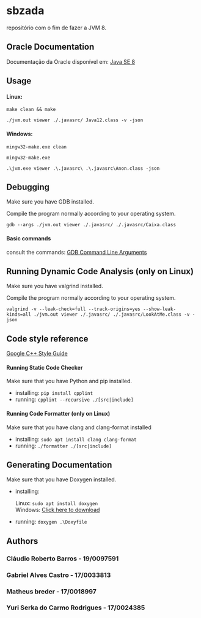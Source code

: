 # sbzada

repositório com o fim de fazer a JVM 8.

## Oracle Documentation

Documentação da Oracle disponível em: [Java SE 8](https://docs.oracle.com/javase/specs/jvms/se8/html/index.html)

## Usage

#### Linux:
`make clean && make`

`./jvm.out viewer ./.javasrc/ Java12.class -v -json`

#### Windows:
`mingw32-make.exe clean`

`mingw32-make.exe`

`.\jvm.exe viewer .\.javasrc\ .\.javasrc\Anon.class -json`

## Debugging

Make sure you have GDB installed.

Compile the program normally according to your operating system.

`gdb --args ./jvm.out viewer ./.javasrc/ ./.javasrc/Caixa.class`

#### Basic commands
consult the commands: [GDB Command Line Arguments](http://www.yolinux.com/TUTORIALS/GDB-Commands.html)
 

## Running Dynamic Code Analysis (only on Linux)

Make sure you have valgrind installed.

Compile the program normally according to your operating system.

```valgrind -v --leak-check=full --track-origins=yes --show-leak-kinds=all ./jvm.out viewer ./.javasrc/ ./.javasrc/LookAtMe.class -v -json```

## Code style reference
[Google C++ Style Guide](https://google.github.io/styleguide/cppguide.html)

#### Running Static Code Checker
Make sure that you have Python and pip installed.

- installing: `pip install cpplint`
- running: `cpplint --recursive ./[src|include]`

#### Running Code Formatter (only on Linux)
Make sure that you have clang and clang-format installed

- installing: `sudo apt install clang clang-format`
- running: `./formatter ./[src|include]`

## Generating Documentation
Make sure that you have Doxygen installed.

- installing:

   Linux: `sudo apt install doxygen`<br/>
   Windows: [Click here to download](http://doxygen.nl/files/doxygen-1.8.16-setup.exe)

- running: `doxygen .\Doxyfile`

## Authors

### Cláudio Roberto Barros - 19/0097591
### Gabriel Alves Castro - 17/0033813
### Matheus breder - 17/0018997
### Yuri Serka do Carmo Rodrigues - 17/0024385
